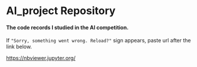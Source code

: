 # AI_project Repository
#### The code records I studied in the AI competition.

If `"Sorry, something went wrong. Reload?"` sign appears, paste url after the link below. 

https://nbviewer.jupyter.org/
